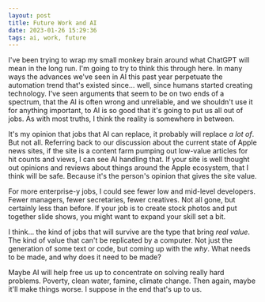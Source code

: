 ```yaml
---
layout: post
title: Future Work and AI
date: 2023-01-26 15:29:36
tags: ai, work, future
---
```


I've been trying to wrap my small monkey brain around what ChatGPT will mean in the long run. I'm going to try to think this through here. In many ways the advances we've seen in AI this past year perpetuate the automation trend that's existed since… well, since humans started creating technology. I've seen arguments that seem to be on two ends of a spectrum, that the AI is often wrong and unreliable, and we shouldn't use it for anything important, to AI is so good that it's going to put us all out of jobs. As with most truths, I think the reality is somewhere in between. 

It's my opinion that jobs that AI can replace, it probably will replace *a lot of*. But not all. Referring back to our discussion about the current state of Apple news sites, if the site is a content farm pumping out low-value articles for hit counts and views, I can see AI handling that. If your site is well thought out opinions and reviews about things around the Apple ecosystem, that I think will be safe. Because it's the person's opinion that gives the site value. 

For more enterprise-y jobs, I could see fewer low and mid-level developers. Fewer managers, fewer secretaries, fewer creatives. Not all gone, but certainly less than before. If your job is to create stock photos and put together slide shows, you might want to expand your skill set a bit. 

I think… the kind of jobs that will survive are the type that bring *real value*. The kind of value that can't be replicated by a computer. Not just the generation of some text or code, but coming up with the *why*. What needs to be made, and why does it need to be made? 

Maybe AI will help free us up to concentrate on solving really hard problems. Poverty, clean water, famine, climate change. Then again, maybe it'll make things worse. I suppose in the end that's up to us. 